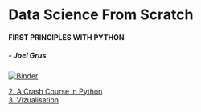# Data Science From Scratch

#### FIRST PRINCIPLES WITH PYTHON
##### - Joel Grus
[![Binder](https://mybinder.org/badge_logo.svg)](https://mybinder.org/v2/gh/prteek/dataScienceFromScratch.git/master)  

[2. A Crash Course in Python](./CrashCourseInPython.ipynb)  
[3. Vizualisation](./VisualizingData.ipynb)  
